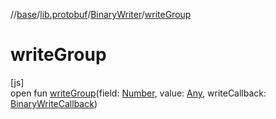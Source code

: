 //[base](../../../index.md)/[lib.protobuf](../index.md)/[BinaryWriter](index.md)/[writeGroup](write-group.md)

# writeGroup

[js]\
open fun [writeGroup](write-group.md)(field: [Number](https://kotlinlang.org/api/latest/jvm/stdlib/kotlin/-number/index.html), value: [Any](https://kotlinlang.org/api/latest/jvm/stdlib/kotlin/-any/index.html), writeCallback: [BinaryWriteCallback](../index.md#1567219273%2FClasslikes%2F-431612152))

